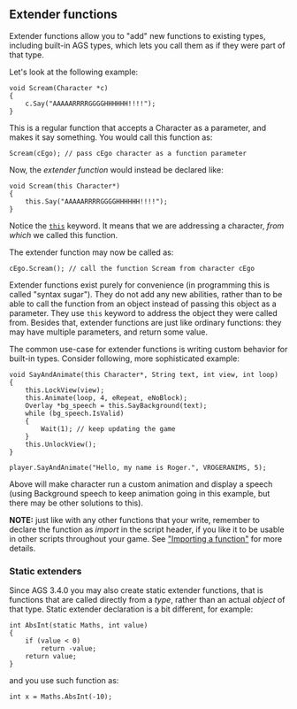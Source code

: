 ## Extender functions

Extender functions allow you to "add" new functions to existing types, including built-in AGS types, which lets you call them as if they were part of that type.

Let's look at the following example:

```ags
void Scream(Character *c)
{
    c.Say("AAAAARRRRGGGGHHHHHH!!!!");
}
```

This is a regular function that accepts a Character as a parameter, and makes it say something. You would call this function as:

```ags
Scream(cEgo); // pass cEgo character as a function parameter
```

Now, the *extender function* would instead be declared like:

```ags
void Scream(this Character*)
{
    this.Say("AAAAARRRRGGGGHHHHHH!!!!");
}
```

Notice the [`this`](ScriptKeywords#this) keyword. It means that we are addressing a character, *from which* we called this function.

The extender function may now be called as:

```ags
cEgo.Scream(); // call the function Scream from character cEgo
```

Extender functions exist purely for convenience (in programming this is called "syntax sugar"). They do not add any new abilities, rather than to be able to call the function from an object instead of passing this object as a parameter. They use `this` keyword to address the object they were called from. Besides that, extender functions are just like ordinary functions: they may have multiple parameters, and return some value.

The common use-case for extender functions is writing custom behavior for built-in types. Consider following, more sophisticated example:

```ags
void SayAndAnimate(this Character*, String text, int view, int loop)
{
    this.LockView(view);
    this.Animate(loop, 4, eRepeat, eNoBlock);
    Overlay *bg_speech = this.SayBackground(text);
    while (bg_speech.IsValid)
    {
        Wait(1); // keep updating the game
    }
    this.UnlockView();
}
```
```ags
player.SayAndAnimate("Hello, my name is Roger.", VROGERANIMS, 5);
```

Above will make character run a custom animation and display a speech (using Background speech to keep animation going in this example, but there may be other solutions to this).

**NOTE:** just like with any other functions that your write, remember to declare the function as *import* in the script header, if you like it to be usable in other scripts throughout your game. See ["Importing a function"](ImportingFunctionsAndVariables#exporting-and-importing-a-function) for more details.

### Static extenders

Since AGS 3.4.0 you may also create static extender functions, that is
functions that are called directly from a *type*, rather than an actual *object* of that type.
Static extender declaration is a bit different, for example:

```ags
int AbsInt(static Maths, int value)
{
    if (value < 0)
        return -value;
    return value;
}
```

and you use such function as:

```ags
int x = Maths.AbsInt(-10);
```
